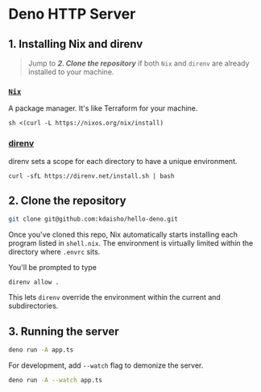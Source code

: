 # Deno HTTP Server

## 1. Installing Nix and direnv
> Jump to _**2. Clone the repository**_ if both `Nix` and `direnv` are already installed to your machine.

### [`Nix`](https://nixos.org/)

A package manager. It's like Terraform for your machine.

```
sh <(curl -L https://nixos.org/nix/install)
```

### [direnv](https://direnv.net/)

direnv sets a scope for each directory to have a unique environment.


```
curl -sfL https://direnv.net/install.sh | bash
```

## 2. Clone the repository

```bash
git clone git@github.com:kdaisho/hello-deno.git
```

Once you've cloned this repo, Nix automatically starts installing each program listed in `shell.nix`. The environment is virtually limited within the directory where `.envrc` sits.

You'll be prompted to type
```
direnv allow .
```
This lets `direnv` override the environment within the current and subdirectories.

## 3. Running the server

```bash
deno run -A app.ts
```

For development, add `--watch` flag to demonize the server.

```bash
deno run -A --watch app.ts
```